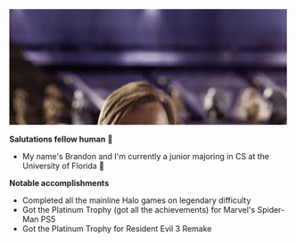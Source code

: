 <img src='https://github.com/pizzamnchr/pizzamnchr/blob/main/helloThere.gif?raw=true' />

**Salutations fellow human** 👋
- My name's Brandon and I'm currently a junior majoring in CS at the University of Florida 🐊

**Notable accomplishments**
- Completed all the mainline Halo games on legendary difficulty
- Got the Platinum Trophy (got all the achievements) for Marvel's Spider-Man PS5
- Got the Platinum Trophy for Resident Evil 3 Remake
